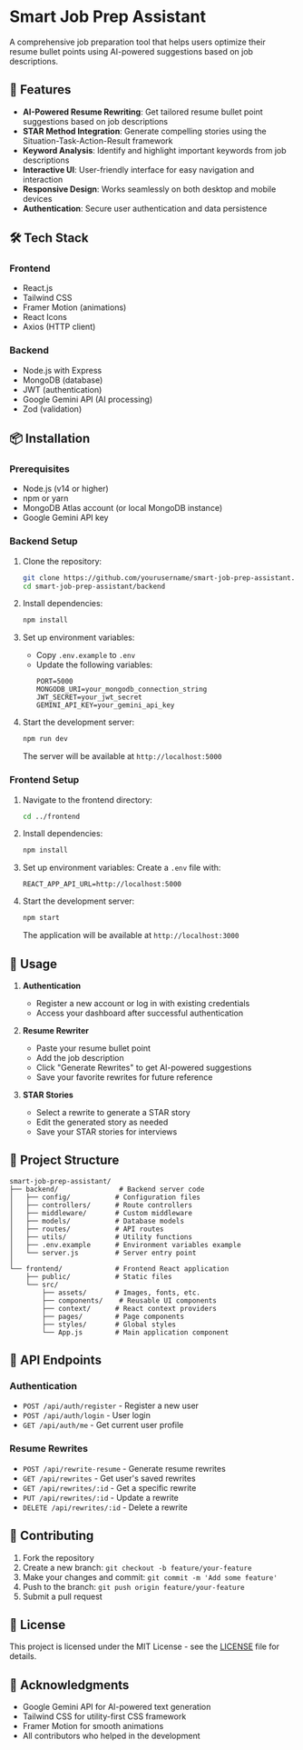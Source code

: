 # Smart Job Prep Assistant

A comprehensive job preparation tool that helps users optimize their resume bullet points using AI-powered suggestions based on job descriptions.

## 🚀 Features

- **AI-Powered Resume Rewriting**: Get tailored resume bullet point suggestions based on job descriptions
- **STAR Method Integration**: Generate compelling stories using the Situation-Task-Action-Result framework
- **Keyword Analysis**: Identify and highlight important keywords from job descriptions
- **Interactive UI**: User-friendly interface for easy navigation and interaction
- **Responsive Design**: Works seamlessly on both desktop and mobile devices
- **Authentication**: Secure user authentication and data persistence

## 🛠 Tech Stack

### Frontend
- React.js
- Tailwind CSS
- Framer Motion (animations)
- React Icons
- Axios (HTTP client)

### Backend
- Node.js with Express
- MongoDB (database)
- JWT (authentication)
- Google Gemini API (AI processing)
- Zod (validation)

## 📦 Installation

### Prerequisites
- Node.js (v14 or higher)
- npm or yarn
- MongoDB Atlas account (or local MongoDB instance)
- Google Gemini API key

### Backend Setup

1. Clone the repository:
   ```bash
   git clone https://github.com/yourusername/smart-job-prep-assistant.git
   cd smart-job-prep-assistant/backend
   ```

2. Install dependencies:
   ```bash
   npm install
   ```

3. Set up environment variables:
   - Copy `.env.example` to `.env`
   - Update the following variables:
     ```
     PORT=5000
     MONGODB_URI=your_mongodb_connection_string
     JWT_SECRET=your_jwt_secret
     GEMINI_API_KEY=your_gemini_api_key
     ```

4. Start the development server:
   ```bash
   npm run dev
   ```
   The server will be available at `http://localhost:5000`

### Frontend Setup

1. Navigate to the frontend directory:
   ```bash
   cd ../frontend
   ```

2. Install dependencies:
   ```bash
   npm install
   ```

3. Set up environment variables:
   Create a `.env` file with:
   ```
   REACT_APP_API_URL=http://localhost:5000
   ```

4. Start the development server:
   ```bash
   npm start
   ```
   The application will be available at `http://localhost:3000`

## 🚀 Usage

1. **Authentication**
   - Register a new account or log in with existing credentials
   - Access your dashboard after successful authentication

2. **Resume Rewriter**
   - Paste your resume bullet point
   - Add the job description
   - Click "Generate Rewrites" to get AI-powered suggestions
   - Save your favorite rewrites for future reference

3. **STAR Stories**
   - Select a rewrite to generate a STAR story
   - Edit the generated story as needed
   - Save your STAR stories for interviews

## 📂 Project Structure

```
smart-job-prep-assistant/
├── backend/               # Backend server code
│   ├── config/           # Configuration files
│   ├── controllers/      # Route controllers
│   ├── middleware/       # Custom middleware
│   ├── models/           # Database models
│   ├── routes/           # API routes
│   ├── utils/            # Utility functions
│   ├── .env.example      # Environment variables example
│   └── server.js         # Server entry point
│
└── frontend/             # Frontend React application
    ├── public/           # Static files
    └── src/
        ├── assets/       # Images, fonts, etc.
        ├── components/    # Reusable UI components
        ├── context/      # React context providers
        ├── pages/        # Page components
        ├── styles/       # Global styles
        └── App.js        # Main application component
```

## 🔧 API Endpoints

### Authentication
- `POST /api/auth/register` - Register a new user
- `POST /api/auth/login` - User login
- `GET /api/auth/me` - Get current user profile

### Resume Rewrites
- `POST /api/rewrite-resume` - Generate resume rewrites
- `GET /api/rewrites` - Get user's saved rewrites
- `GET /api/rewrites/:id` - Get a specific rewrite
- `PUT /api/rewrites/:id` - Update a rewrite
- `DELETE /api/rewrites/:id` - Delete a rewrite

## 🤝 Contributing

1. Fork the repository
2. Create a new branch: `git checkout -b feature/your-feature`
3. Make your changes and commit: `git commit -m 'Add some feature'`
4. Push to the branch: `git push origin feature/your-feature`
5. Submit a pull request

## 📄 License

This project is licensed under the MIT License - see the [LICENSE](LICENSE) file for details.

## 🙏 Acknowledgments

- Google Gemini API for AI-powered text generation
- Tailwind CSS for utility-first CSS framework
- Framer Motion for smooth animations
- All contributors who helped in the development